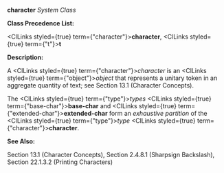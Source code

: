 **character** *System Class* 



**Class Precedence List:** 



<ClLinks styled={true} term={"character"}><b>character</b></ClLinks>, <ClLinks styled={true} term={"t"}><b>t</b></ClLinks> 



**Description:** 



A <ClLinks styled={true} term={"character"}><i>character</i></ClLinks> is an <ClLinks styled={true} term={"object"}><i>object</i></ClLinks> that represents a unitary token in an aggregate quantity of text; see Section 13.1 (Character Concepts). 



The <ClLinks styled={true} term={"type"}><i>types</i></ClLinks> <ClLinks styled={true} term={"base-char"}><b>base-char</b></ClLinks> and <ClLinks styled={true} term={"extended-char"}><b>extended-char</b></ClLinks> form an *exhaustive partition* of the <ClLinks styled={true} term={"type"}><i>type</i></ClLinks> <ClLinks styled={true} term={"character"}><b>character</b></ClLinks>. 



**See Also:** 



Section 13.1 (Character Concepts), Section 2.4.8.1 (Sharpsign Backslash), Section 22.1.3.2 (Printing Characters) 



